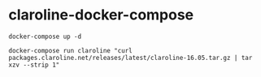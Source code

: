 # claroline-docker-compose

```
docker-compose up -d
```

```
docker-compose run claroline "curl packages.claroline.net/releases/latest/claroline-16.05.tar.gz | tar xzv --strip 1"
```
